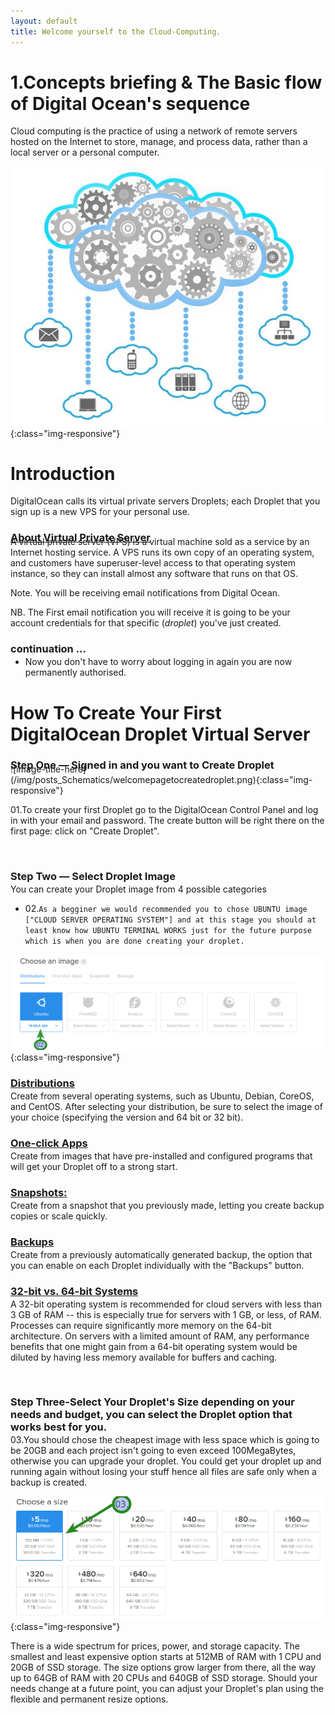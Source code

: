 ```yaml
---
layout: default
title: Welcome yourself to the Cloud-Computing.
---
```


# 1.Concepts briefing & The Basic flow of Digital Ocean's sequence

Cloud computing is the practice of using a network of remote servers hosted on the Internet to store, manage, and process data, rather than a local server or a personal computer.

![image-title-here](/img/posts_Schematics/cloud-computing-gears.jpg){:class="img-responsive"}

# Introduction

DigitalOcean calls its virtual private servers Droplets; each Droplet that you sign up is a new VPS for your personal use.

<h3 style="font-weight: bold;font-weight: bold;margin-bottom: -12px;text-decoration: underline;">  About Virtual Private Server</h3>
A virtual private server (VPS) is a virtual machine sold as a service by an Internet hosting service. A VPS runs its own copy of an operating system, and customers have superuser-level access to that operating system instance, so they can install almost any software that runs on that OS.

Note. You will be receiving email notifications from Digital Ocean.

NB. The First email notification you will receive it is going to be your account credentials for that specific (*droplet*) you've just created.

<h3 style="font-weight: bold;font-weight: bold;margin-bottom: -12px;">continuation ...  </h3>

* Now you don't have to worry about logging in again you are now permanently authorised.

# How To Create Your First DigitalOcean Droplet Virtual Server

<h3 style="font-weight: bold;font-weight: bold;margin-bottom: -12px;">Step One — Signed in and you want to Create Droplet</h3>
![image-title-here](/img/posts_Schematics/welcomepagetocreatedroplet.png){:class="img-responsive"}

<p>01.To create your first Droplet go to the DigitalOcean Control Panel and log in with your email and password. The create button will be right there on the first page: click on "Create Droplet".</p>
<br />
<h3 style="font-weight: bold;font-weight: bold;margin-bottom: -12px;"> Step Two — Select Droplet Image </h3>
<p>You can create your Droplet image from 4 possible categories</p>

* 02.`As a begginer we would recommended you to chose UBUNTU image ["CLOUD SERVER OPERATING SYSTEM"] and at this stage you should at least know how UBUNTU TERMINAL WORKS just for the future purpose which is when you are done creating your droplet.`

![image-title-here](/img/posts_Schematics/osimages.png){:class="img-responsive"}

<h3 style="font-weight: bold;font-weight: bold;margin-bottom: -12px;text-decoration: underline;"> Distributions </h3><p>Create from several operating systems, such as Ubuntu, Debian, CoreOS, and CentOS. After selecting your distribution, be sure to select the image of your choice (specifying the version and 64 bit or 32 bit).</p>

<h3 style="font-weight: bold;font-weight: bold;margin-bottom: -12px;text-decoration: underline;"> One-click Apps </h3>
<p>Create from images that have pre-installed and configured programs that will get your Droplet off to a strong start.</p>

<h3 style="font-weight: bold;font-weight: bold;margin-bottom: -12px;text-decoration: underline;"> Snapshots: </h3>
<p>Create from a snapshot that you previously made, letting you create backup copies or scale quickly.</p>

<h3 style="font-weight: bold;font-weight: bold;margin-bottom: -12px;text-decoration: underline;"> Backups </h3>
<p>Create from a previously automatically generated backup, the option that you can enable on each Droplet individually with the "Backups" button.</p>

<h3 style="font-weight: bold;font-weight: bold;margin-bottom: -12px;text-decoration: underline;"> 32-bit vs. 64-bit Systems </h3>
<p>A 32-bit operating system is recommended for cloud servers with less than 3 GB of RAM -- this is especially true for servers with 1 GB, or less, of RAM. Processes can require significantly more memory on the 64-bit architecture. On servers with a limited amount of RAM, any performance benefits that one might gain from a 64-bit operating system would be diluted by having less memory available for buffers and caching.</p>
<br />
<h3 style="font-weight: bold;font-weight: bold;margin-bottom: -12px;">Step Three-Select Your Droplet's Size depending on your needs and budget, you can select the Droplet option that works best for you.</h3>

03.You should chose the cheapest image with less space which is going to be 20GB and each project isn't going to even exceed 100MegaBytes, otherwise you can upgrade your droplet. You could get your droplet up and running again without losing your stuff hence all files are safe only when a backup is created.

![image-title-here](/img/posts_Schematics/imagesizes.png){:class="img-responsive"}


<p>There is a wide spectrum for prices, power, and storage capacity. The smallest and least expensive option starts at 512MB of RAM with 1 CPU and 20GB of SSD storage. The size options grow larger from there, all the way up to 64GB of RAM with 20 CPUs and 640GB of SSD storage. Should your needs change at a future point, you can adjust your Droplet's plan using the flexible and permanent resize options.</p>
